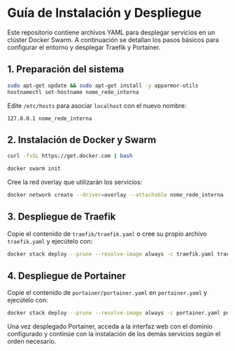 # Guía de Instalación y Despliegue

Este repositorio contiene archivos YAML para desplegar servicios en un clúster Docker Swarm.
A continuación se detallan los pasos básicos para configurar el entorno y desplegar Traefik y Portainer.

## 1. Preparación del sistema

```bash
sudo apt-get update && sudo apt-get install -y apparmor-utils
hostnamectl set-hostname nome_rede_interna
```

Edite `/etc/hosts` para asociar `localhost` con el nuevo nombre:

```
127.0.0.1 nome_rede_interna
```

## 2. Instalación de Docker y Swarm

```bash
curl -fsSL https://get.docker.com | bash

docker swarm init
```

Cree la red overlay que utilizarán los servicios:

```bash
docker network create --driver=overlay --attachable nome_rede_interna
```

## 3. Despliegue de Traefik

Copie el contenido de `traefik/traefik.yaml` o cree su propio archivo `traefik.yaml` y ejecútelo con:

```bash
docker stack deploy --prune --resolve-image always -c traefik.yaml traefik
```

## 4. Despliegue de Portainer

Copie el contenido de `portainer/portainer.yaml` en `portainer.yaml` y ejecútelo con:

```bash
docker stack deploy --prune --resolve-image always -c portainer.yaml portainer
```

Una vez desplegado Portainer, acceda a la interfaz web con el dominio configurado y continúe con la instalación de los demás servicios según el orden necesario.
